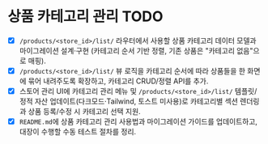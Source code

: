 # 상품 카테고리 관리 TODO

- [x] `/products/<store_id>/list/` 라우터에서 사용할 상품 카테고리 데이터 모델과 마이그레이션 설계·구현 (카테고리 순서 기반 정렬, 기존 상품은 "카테고리 없음"으로 매핑).
- [x] `/products/<store_id>/list/` 뷰 로직을 카테고리 순서에 따라 상품들을 한 화면에 묶어 내려주도록 확장하고, 카테고리 CRUD/정렬 API를 추가.
- [x] 스토어 관리 UI에 카테고리 관리 메뉴 및 `/products/<store_id>/list/` 템플릿/정적 자산 업데이트(다크모드·Tailwind, 토스트 미사용)로 카테고리별 섹션 렌더링과 상품 등록/수정 시 카테고리 선택 지원.
- [x] `README.md`에 상품 카테고리 관리 사용법과 마이그레이션 가이드를 업데이트하고, 대장이 수행할 수동 테스트 절차를 정리.
